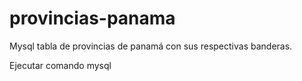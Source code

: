 # provincias-panama
Mysql tabla de provincias de panamá con sus respectivas banderas.

Ejecutar comando mysql

